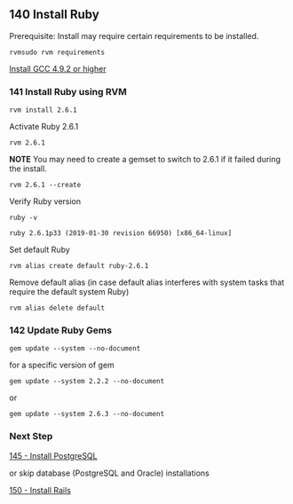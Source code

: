 ## 140 Install Ruby

Prerequisite: Install may require certain requirements to be installed.

```
rvmsudo rvm requirements
```

[Install GCC 4.9.2 or higher](https://github.com/sleepepi/sleepepi/blob/master/virtual-machines/910-gcc.md)

### 141 Install Ruby using RVM

```
rvm install 2.6.1
```

Activate Ruby 2.6.1

```
rvm 2.6.1
```

**NOTE** You may need to create a gemset to switch to 2.6.1 if it failed during the install.

```
rvm 2.6.1 --create
```

Verify Ruby version

```
ruby -v
```

```console
ruby 2.6.1p33 (2019-01-30 revision 66950) [x86_64-linux]
```

Set default Ruby

```
rvm alias create default ruby-2.6.1
```

Remove default alias (in case default alias interferes with system tasks that require the default system Ruby)

```
rvm alias delete default
```

### 142 Update Ruby Gems

```
gem update --system --no-document
```

for a specific version of gem

```
gem update --system 2.2.2 --no-document
```

or

```
gem update --system 2.6.3 --no-document
```

### Next Step

[145 - Install PostgreSQL](https://github.com/sleepepi/sleepepi/tree/master/virtual-machines/145-install-postgresql.md)

or skip database (PostgreSQL and Oracle) installations

[150 - Install Rails](https://github.com/sleepepi/sleepepi/tree/master/virtual-machines/150-install-rails.md)
